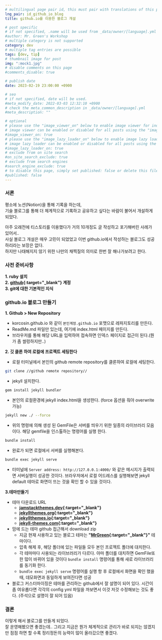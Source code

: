 ```yaml
---
# multilingual page pair id, this must pair with translations of this page. (This name must be unique)
lng_pair: id_github_io_blog
title: github.io를 이용한 블로그 개설

# post specific
# if not specified, .name will be used from _data/owner/[language].yml
#author: Mr. Green's Workshop
# multiple category is not supported
category: dev
# multiple tag entries are possible
tags: [dev, tip]
# thumbnail image for post
img: ":mock1.jpg"
# disable comments on this page
#comments_disable: true

# publish date
date: 2023-02-19 23:00:00 +0900

# seo
# if not specified, date will be used.
#meta_modify_date: 2022-03-03 12:32:10 +0900
# check the meta_common_description in _data/owner/[language].yml
#meta_description: ""

# optional
# please use the "image_viewer_on" below to enable image viewer for individual pages or posts (_posts/ or [language]/_posts folders).
# image viewer can be enabled or disabled for all posts using the "image_viewer_posts: true" setting in _data/conf/main.yml.
#image_viewer_on: true
# please use the "image_lazy_loader_on" below to enable image lazy loader for individual pages or posts (_posts/ or [language]/_posts folders).
# image lazy loader can be enabled or disabled for all posts using the "image_lazy_loader_posts: true" setting in _data/conf/main.yml.
#image_lazy_loader_on: true
# exclude from on site search
#on_site_search_exclude: true
# exclude from search engines
#search_engine_exclude: true
# to disable this page, simply set published: false or delete this file
#published: false
---
```


### 서론  
평소에 노션(Notion)을 통해 기록을 하는데,  
기술 블로그를 통해 더 체계적으로 기록하고 공유하고 싶다는 바람이 불어서 개설하게 되었다.  
  
아주 오래전에 티스토리를 이용했다가 거의 10개정도 글 작성하고 포기해버린 사례가 있어서..  
사실 블로그 개설은 매우 고민이 되었었고 이번 github.io에서 작성하는 블로그도 성공하리라는 보장은 없다.  
하지만 나태해지지 않기 위한 나만의 채찍질의 의미로 한번 잘 해나가보려고 한다.  
  
### 사전 준비사항
**1. ruby 설치**  
**2. [github](https://github.com/){:target="_blank"} 계정**  
**3. git에 대한 기본적인 지식**  
  
### github.io 블로그 만들기  
**1. Github > New Repository**  
- korcosin.github.io 와 같이 `본인계정.github.io` 포맷으로 레파지토리를 만든다.
- ReadMe.md 파일만 있는데, 여기에 index.html 페이지를 만든다.
- 브라우저를 통해 해당 URL을 입력하여 접속하면 인덱스 페이지로 접근이 된다.(뭔가 좀 썰렁하지만..)
  
**2. 깃 클론 하여 로컬에 프로젝트 세팅한다**  
- 로컬 터미널에서 본인의 github remote repository를 클론하여 로컬에 세팅한다.
```bash
git clone //github remote repository//
```  
- jekyll 설치한다.
```bash
gem install jekyll bundler
```
- 본인의 로컬환경에 jekyll index.html을 생성한다. (force 옵션을 줘야 overwrite 가능)
```bash
jekyll new ./ --force
```
- 위의 명령에 의해 생성 된 GemFile은 서버를 띄우기 위한 일종의 라이브러리 모음이다. 해당 gemfile을 인스톨하는 명령어를 실행 한다.
```bash
bundle install
```
- 완료가 되면 로컬에서 서버를 실행해본다.
```bash
bundle exec jekyll serve
```
- 터미널에 `Server address: http://127.0.0.1:4000/` 와 같은 메시지가 출력되면 서버실행이 성공한 것이다. 브라우저에서 로컬 어드레스를 실행해보면 jekyll default 테마로 화면이 뜨는 것을 확인 할 수 있을 것이다.  
  

**3.테마만들기**
- 테마 다운로드 URL
  - **[jamstackthemes.dev](https://jamstackthemes.dev/ssg/jekyll/){:target="_blank"}**
  - **[jekyllthemes.org](http://jekyllthemes.org/){:target="_blank"}**
  - **[jekyllthemes.io](https://jekyllthemes.io/){:target="_blank"}**
  - **[jekyll-themes.com](https://jekyll-themes.com/){:target="_blank"}**
- 맘에 드는 테마 github 접근해서 download zip
  - 지금 현재 사용하고 있는 블로그 테마는 **"[MrGreen](https://github.com/MrGreensWorkshop/MrGreen-JekyllTheme){:target="_blank"}"** 테마이다.
  - 압축 해제 후, 해당 폴더에 있는 파일들 모두 본인 프로젝트 폴더에 대치한다.
  - 각 테마마다 사용되는 라이브러리가 다르다. 아마 폴더를 대치하면 GemFile또한 많이 바뀌어 있을 것이다 `bundle install` 명령어를 통해 새로 라이브러리를 동기화 한다.
  - `bundle exec jekyll serve` 명령어를 실행 항 후 로컬에서 화면을 확인 했을 때, 데모화면과 동일하게 보여진다면 성공
- 블로그 커스터마이징은 테마를 관리하는 github에서 잘 설명이 되어 있다. 시간이 좀 여유롭다면 각각의 config yml 파일을 까보면서 이것 저것 수정해보는 것도 좋다. (주석으로 설명이 잘 되어 있음)

### 결론
이렇게 해서 블로그를 만들게 되었다.  
잘 운영해봤으면 좋겠는데.. 그리고 지금은 뭔가 체계적으로 관리가 바로 되지는 않겠지만 점점 하면 할 수록 정리정돈의 능력이 많이 올라갔으면 좋겠다.  
